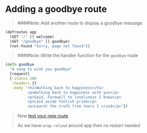 # Adding a goodbye route

> ####Note::Add another route to display a goodbye message
>
```clojure
(defroutes app
  (GET "/" [] welcome)
  (GET "/goodbye" [] goodbye)
  (not-found "Sorry, page not found"))
```


> ####Note::Write the handler function for the `goodbye` route
>
```clojure
(defn goodbye
  "A song to wish you goodbye"
  [request]
  {:status 200
   :headers {}
   :body "<h1>Walking back to happiness</h1>
          <p>Walking back to happiness with you</p>
          <p>Said, Farewell to loneliness I knew</p>
          <p>Laid aside foolish pride</p>
          <p>Learnt the truth from tears I cried</p>"})
```
>
> Now [test your new route](http://localhost:8000/goodbye).
>
> As we have `wrap-reload` around app then no restart needed
